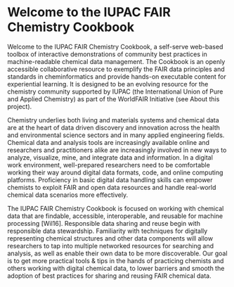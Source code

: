 # Welcome to the IUPAC FAIR Chemistry Cookbook

Welcome to the IUPAC FAIR Chemistry Cookbook, a self-serve web-based toolbox of interactive demonstrations of community 
best practices in machine-readable chemical data management. The Cookbook is an openly accessible collaborative resource 
to exemplify the FAIR data principles and standards in cheminformatics and provide hands-on executable content for 
experiential learning. It is designed to be an evolving resource for the chemistry community supported by IUPAC (the 
International Union of Pure and Applied Chemistry) as part of the WorldFAIR Initiative (see About this project).

Chemistry underlies both living and materials systems and chemical data are at the heart of data driven discovery and 
innovation across the health and environmental science sectors and in many applied engineering fields. Chemical data 
and analysis tools are increasingly available online and researchers and practitioners alike are increasingly involved 
in new ways to analyze, visualize, mine, and integrate data and information. In a digital work environment, well-prepared 
researchers need to be comfortable working their way around digital data formats, code, and online computing platforms. 
Proficiency in basic digital data handling skills can empower chemists to exploit FAIR and open data resources and handle 
real-world chemical data scenarios more effectively. 

The IUPAC FAIR Chemistry Cookbook is focused on working with chemical data that are findable, accessible, interoperable, 
and reusable for machine processing [Wil16]. Responsible data sharing and reuse begin with responsible data stewardship. 
Familiarity with techniques for digitally representing chemical structures and other data components will allow 
researchers to tap into multiple networked resources for searching and analysis, as well as enable their own data to be 
more discoverable. Our goal is to get more practical tools & tips in the hands of practicing chemists and others 
working with digital chemical data, to lower barriers and smooth the adoption of best practices for sharing and reusing 
FAIR chemical data.